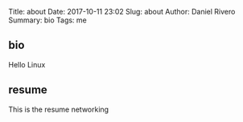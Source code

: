 Title: about
Date: 2017-10-11 23:02
Slug: about
Author: Daniel Rivero 
Summary: bio
Tags: me
## bio

Hello Linux

## resume
 This is the resume networking
